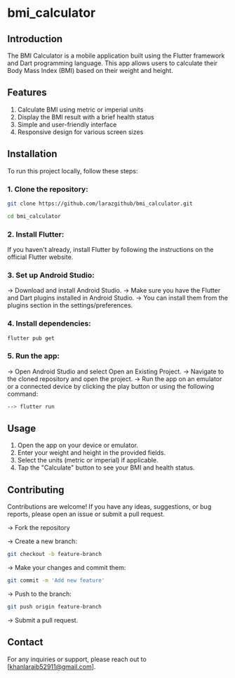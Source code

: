 # bmi_calculator

## Introduction

The BMI Calculator is a mobile application built using the Flutter framework and Dart programming language. This app allows users to calculate their Body Mass Index (BMI) based on their weight and height.

## Features

1. Calculate BMI using metric or imperial units
2. Display the BMI result with a brief health status
3. Simple and user-friendly interface
4. Responsive design for various screen sizes

## Installation

To run this project locally, follow these steps:

### 1. Clone the repository:

```sh
git clone https://github.com/larazgithub/bmi_calculator.git

cd bmi_calculator
```
### 2. Install Flutter:

If you haven't already, install Flutter by following the instructions on the official Flutter website.

### 3. Set up Android Studio:

-> Download and install Android Studio.
-> Make sure you have the Flutter and Dart plugins installed in Android Studio. 
-> You can install them from the plugins section in the settings/preferences. 

### 4. Install dependencies:

```sh
flutter pub get
```
### 5. Run the app:

-> Open Android Studio and select Open an Existing Project.
-> Navigate to the cloned repository and open the project.
-> Run the app on an emulator or a connected device by clicking the play button or using the following command:
```sh
--> flutter run
```
## Usage

1. Open the app on your device or emulator.
2. Enter your weight and height in the provided fields.
3. Select the units (metric or imperial) if applicable.
4. Tap the "Calculate" button to see your BMI and health status.


## Contributing

Contributions are welcome! If you have any ideas, suggestions, or bug reports, please open an issue or submit a pull request.

-> Fork the repository

-> Create a new branch:
```sh
git checkout -b feature-branch
```
-> Make your changes and commit them: 
```sh
git commit -m 'Add new feature'
```
-> Push to the branch: 
```sh
git push origin feature-branch
```
-> Submit a pull request.

## Contact

For any inquiries or support, please reach out to [khanlaraib52911@gmail.com].
